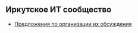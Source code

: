 ## Иркутское ИТ сообщество

- [Предложения по организации их обсуждения](https://github.com/itclub-irk/community/issues)
